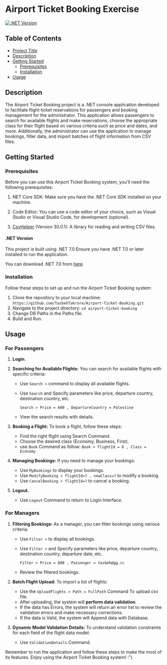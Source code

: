 # Airport Ticket Booking Exercise



[![.NET Version](https://img.shields.io/badge/.NET-7.0-blue)](https://dotnet.microsoft.com/)

## Table of Contents

- [Project Title](#project-title)
- [Description](#description)
- [Getting Started](#getting-started)
  - [Prerequisites](#prerequisites)
  - [Installation](#installation)
- [Usage](#usage)

## Description

The Airport Ticket Booking project is a .NET console application developed to facilitate flight ticket reservations for passengers and booking management for the administrator. This application allows passengers to search for available flights and make reservations, choose the appropriate class for their flight based on various criteria such as price and dates, and more. Additionally, the administrator can use the application to manage bookings, filter data, and import batches of flight information from CSV files.
## Getting Started

### Prerequisites

Before you can use this Airport Ticket Booking system, you'll need the following prerequisites:

1. NET Core SDK: Make sure you have the .NET Core SDK installed on your machine.

2. Code Editor: You can use a code editor of your choice, such as Visual Studio or Visual Studio Code, for development (optional).
  
3. [CsvHelper](https://www.nuget.org/packages/CsvHelper/) (Version 30.0.1): A library for reading and writing CSV files.


####   .NET Version

  This project is built using .NET 7.0 Ensure you have .NET 7.0 or later installed to run the application.

  You can download .NET 7.0 from [here](https://dotnet.microsoft.com/download/dotnet/7.0).

   
### Installation

Follow these steps to set up and run the Airport Ticket Booking system:

1. Clone the repository to your local machine:
  `https://github.com/TasbehTakrore/Airport-Ticket-Booking.git`
2. Navigate to the project directory:
  `cd airport-ticket-booking`
3. Change DB Paths in the Paths file.
4. Build and Run.

## Usage

### For Passengers
1. **Login.**

2. **Searching for Available Flights:**
   You can search for available flights with specific criteria:
   - Use `Search >` command to display all available flights.
   - Use `Search` and Specify parameters like price, departure country, destination country, etc.

        `Search > Price = 600 , DepartureCountry = Palestine`
     
   - View the search results with details.
    
3. **Booking a Flight:**
   To book a flight, follow these steps:
   - Find the right flight using Search Command. 
   - Choose the desired class (Economy, Business, First).
   - use `Book` Command as follow:
        `Book > flightId = 6 , Class = Economy`


4. **Managing Bookings:**
   If you need to manage your bookings:
   - Use `MyBookings` to display your bookings.
   - Use `ModifyBooking > flightId=? , newClass=?` to modify a booking.
   - Use `CancelBooking > flightId=?` to cancel a booking.

5. **Logout.**
   - Use `Logout` Command to return to Login Interface.
   
### For Managers

1. **Filtering Bookings:**
   As a manager, you can filter bookings using various criteria:
   - Use `Filter >` to display all bookings.
   - Use `Filter >` and Specify parameters like price, departure country, destination country, departure date, etc.
     
       `Filter > Price = 600 , Passenger = tasbeh@gg.cc`
     
   - Review the filtered bookings.

2. **Batch Flight Upload:**
   To import a list of flights:
   - Use the `UploadFlights > Path = FullPath` Command To upload csv file.
   - After uploading, the system will **perform data validation**.
   - If the data has Errors, the system will return an error list to review the validation errors and make necessary corrections.
   - If the data is Valid, the system will Append data with Database.

3. **Dynamic Model Validation Details:**
   To understand validation constraints for each field of the flight data model:
   - Use `ValidationDetails` Command.



Remember to run the application and follow these steps to make the most of its features. Enjoy using the Airport Ticket Booking system! :")


